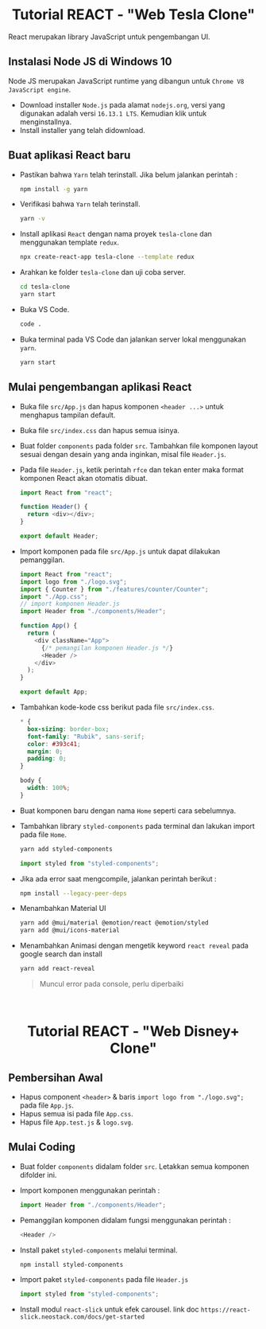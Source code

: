 <h1 align="center">Tutorial REACT - "Web Tesla Clone"</h1>

React merupakan library JavaScript untuk pengembangan UI.

## Instalasi Node JS di Windows 10

Node JS merupakan JavaScript runtime yang dibangun untuk `Chrome V8 JavaScript engine`.

- Download installer `Node.js` pada alamat `nodejs.org`, versi yang digunakan adalah versi `16.13.1 LTS`. Kemudian klik untuk menginstallnya.
- Install installer yang telah didownload.

## Buat aplikasi React baru

- Pastikan bahwa `Yarn` telah terinstall. Jika belum jalankan perintah :

  ```bash
  npm install -g yarn
  ```

- Verifikasi bahwa `Yarn` telah terinstall.

  ```bash
  yarn -v
  ```

- Install aplikasi `React` dengan nama proyek `tesla-clone` dan menggunakan template `redux`.

  ```bash
  npx create-react-app tesla-clone --template redux
  ```

- Arahkan ke folder `tesla-clone` dan uji coba server.

  ```bash
  cd tesla-clone
  yarn start
  ```

- Buka VS Code.

  ```bash
  code .
  ```

- Buka terminal pada VS Code dan jalankan server lokal menggunakan `yarn`.

  ```bash
  yarn start
  ```

## Mulai pengembangan aplikasi React

- Buka file `src/App.js` dan hapus komponen `<header ...>` untuk menghapus tampilan default.
- Buka file `src/index.css` dan hapus semua isinya.
- Buat folder `components` pada folder `src`. Tambahkan file komponen layout sesuai dengan desain yang anda inginkan, misal file `Header.js`.
- Pada file `Header.js`, ketik perintah `rfce` dan tekan enter maka format komponen React akan otomatis dibuat.

  ```javascript
  import React from "react";

  function Header() {
    return <div></div>;
  }

  export default Header;
  ```

- Import komponen pada file `src/App.js` untuk dapat dilakukan pemanggilan.

  ```javascript
  import React from "react";
  import logo from "./logo.svg";
  import { Counter } from "./features/counter/Counter";
  import "./App.css";
  // import komponen Header.js
  import Header from "./components/Header";

  function App() {
    return (
      <div className="App">
        {/* pemangilan komponen Header.js */}
        <Header />
      </div>
    );
  }

  export default App;
  ```

- Tambahkan kode-kode css berikut pada file `src/index.css`.

  ```css
  * {
    box-sizing: border-box;
    font-family: "Rubik", sans-serif;
    color: #393c41;
    margin: 0;
    padding: 0;
  }

  body {
    width: 100%;
  }
  ```

- Buat komponen baru dengan nama `Home` seperti cara sebelumnya.
- Tambahkan library `styled-components` pada terminal dan lakukan import pada file `Home`.

  ```bash
  yarn add styled-components
  ```

  ```javascript
  import styled from "styled-components";
  ```

- Jika ada error saat mengcompile, jalankan perintah berikut :

  ```bash
  npm install --legacy-peer-deps
  ```

- Menambahkan Material UI

  ```bash
  yarn add @mui/material @emotion/react @emotion/styled
  yarn add @mui/icons-material
  ```

- Menambahkan Animasi dengan mengetik keyword `react reveal` pada google search dan install

  ```bash
  yarn add react-reveal
  ```

  > Muncul error pada console, perlu diperbaiki

<br/>

<h1 align="center">Tutorial REACT - "Web Disney+ Clone"</h1>

## Pembersihan Awal

- Hapus component `<header>` & baris `import logo from "./logo.svg";` pada file `App.js`.
- Hapus semua isi pada file `App.css`.
- Hapus file `App.test.js` & `logo.svg`.

## Mulai Coding

- Buat folder `components` didalam folder `src`. Letakkan semua komponen difolder ini.
- Import komponen menggunakan perintah :

  ```javascript
  import Header from "./components/Header";
  ```

- Pemanggilan komponen didalam fungsi menggunakan perintah :

  ```javascript
  <Header />
  ```

- Install paket `styled-components` melalui terminal.

  ```bash
  npm install styled-components
  ```

- Import paket `styled-components` pada file `Header.js`

  ```javascript
  import styled from "styled-components";
  ```

- Install modul `react-slick` untuk efek carousel. link doc `https://react-slick.neostack.com/docs/get-started`
  ```bash

  ```

